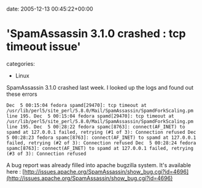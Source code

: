 


date: 2005-12-13 00:45:22+00:00


# 'SpamAssassin 3.1.0 crashed : tcp timeout issue'

categories:
- Linux


SpamAssassin 3.1.0 crashed last week.
I looked up the logs and found out these errors

<!-- more -->

`Dec  5 00:15:04 fedora spamd[29470]: tcp timeout at
/usr/lib/perl5/site_perl/5.8.0/Mail/SpamAssassin/SpamdForkScaling.pm line 195.
Dec  5 00:15:04 fedora spamd[29470]: tcp timeout at
/usr/lib/perl5/site_perl/5.8.0/Mail/SpamAssassin/SpamdForkScaling.pm line 195.
Dec  5 00:28:22 fedora spamc[8763]: connect(AF_INET) to spamd at 127.0.0.1
failed, retrying (#1 of 3): Connection refused
Dec  5 00:28:23 fedora spamc[8763]: connect(AF_INET) to spamd at 127.0.0.1
failed, retrying (#2 of 3): Connection refused
Dec  5 00:28:24 fedora spamc[8763]: connect(AF_INET) to spamd at 127.0.0.1
failed, retrying (#3 of 3): Connection refused`

A bug report was already filled into apache bugzilla system.
It's available here : [http://issues.apache.org/SpamAssassin/show_bug.cgi?id=4696](http://issues.apache.org/SpamAssassin/show_bug.cgi?id=4696)

